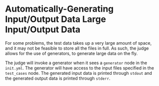 # Automatically-Generating Input/Output Data Large Input/Output Data

For some problems, the test data takes up a very large amount of space, and it may not be feasible to store all the files in full. As such, the judge allows for the use of generators, to generate large data on the fly.

The judge will invoke a generator when it sees a `generator` node in the `init.yml`. The generator will have access to the input files specified in the `test_cases` node. The generated input data is printed through `stdout` and the generated output data is printed through `stderr`.
